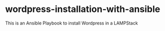 # wordpress-installation-with-ansible
This is an Ansible Playbook to install Wordpress in a LAMPStack
